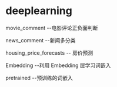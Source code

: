 # deeplearning
movie_comment --电影评论正负面判断

news_comment --新闻多分类

housing_price_forecasts -- 房价预测

Embedding --利用 Embedding 层学习词嵌入

pretrained --预训练的词嵌入